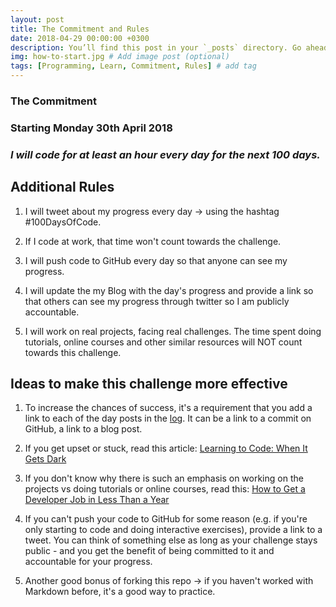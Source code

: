 ```yaml
---
layout: post
title: The Commitment and Rules
date: 2018-04-29 00:00:00 +0300
description: You’ll find this post in your `_posts` directory. Go ahead and edit it and re-build the site to see your changes. # Add post description (optional)
img: how-to-start.jpg # Add image post (optional)
tags: [Programming, Learn, Commitment, Rules] # add tag
---
```



### The Commitment

### Starting Monday 30th April 2018

### *I will code for at least an hour every day for the next 100 days.*

## Additional Rules
1. I will tweet about my progress every day -> using the hashtag #100DaysOfCode.

2. If I code at work, that time won't count towards the challenge.

3. I will push code to GitHub every day so that anyone can see my progress.

4. I will update the my Blog with the day's progress and provide a link so that others can see my progress through twitter so I am publicly accountable.

5. I will work on real projects, facing real challenges. The time spent doing tutorials, online courses and other similar resources will NOT count towards this challenge. 

## Ideas to make this challenge more effective

1. To increase the chances of success, it's a requirement that you add a link to each of the day posts in the [log](log.md). It can be a link to a commit on GitHub, a link to a blog post.

2. If you get upset or stuck, read this article: [Learning to Code: When It Gets Dark](https://medium.freecodecamp.com/learning-to-code-when-it-gets-dark-e485edfb58fd)

3. If you don't know why there is such an emphasis on working on the projects vs doing tutorials or online courses, read this: [How to Get a Developer Job in Less Than a Year](https://medium.freecodecamp.com/how-to-get-a-developer-job-in-less-than-a-year-c27bbfe71645)

4. If you can't push your code to GitHub for some reason (e.g. if you're only starting to code and doing interactive exercises), provide a link to a tweet. You can think of something else as long as your challenge stays public - and you get the benefit of being committed to it and accountable for your progress.

5. Another good bonus of forking this repo -> if you haven't worked with Markdown before, it's a good way to practice.
